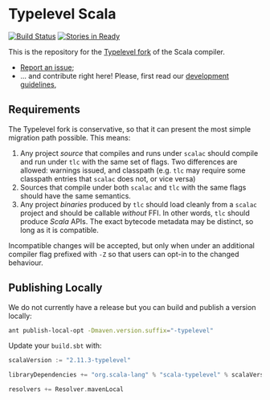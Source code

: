 # Typelevel Scala

[![Build Status](http://typelevel-ci.orexio.org/job/typelevel-scala-master/badge/icon)](http://typelevel-ci.orexio.org/job/typelevel-scala-master/) [![Stories in Ready](https://badge.waffle.io/typelevel/scala.svg?label=ready&title=Ready)](http://waffle.io/typelevel/scala)

This is the repository for the [Typelevel fork](http://typelevel.org/blog/2014/09/02/typelevel-scala.html) of the Scala compiler.

  - [Report an issue](https://github.com/typelevel/scala/issues);
  - ... and contribute right here! Please, first read our [development guidelines](CONTRIBUTING.md),

## Requirements

The Typelevel fork is conservative, so that it can present the most
simple migration path possible. This means:

1. Any project *source* that compiles and runs under `scalac` should compile and run under `tlc` with the same set of flags. Two differences are allowed: warnings issued, and classpath (e.g. `tlc` may require some classpath entries that `scalac` does not, or vice versa)
2. Sources that compile under both `scalac` and `tlc` with the same flags should have the same semantics.
3. Any project *binaries* produced by `tlc` should load cleanly from a `scalac` project and should be callable *without* FFI. In other words, `tlc` should produce *Scala* APIs. The exact bytecode metadata may be distinct, so long as it is compatible.

Incompatible changes will be accepted, but only when under an
additional compiler flag prefixed with `-Z` so that users can opt-in
to the changed behaviour.

## Publishing Locally

We do not currently have a release but you can build and publish a
version locally:

```sh
ant publish-local-opt -Dmaven.version.suffix="-typelevel"
```

Update your `build.sbt` with:

```scala
scalaVersion := "2.11.3-typelevel"

libraryDependencies += "org.scala-lang" % "scala-typelevel" % scalaVersion.value

resolvers += Resolver.mavenLocal
```
